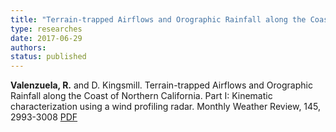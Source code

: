 ```yaml
---
title: "Terrain-trapped Airflows and Orographic Rainfall along the Coast of Northern California. Part I: Kinematic characterization using a wind profiling radar"
type: researches
date: 2017-06-29
authors: 
status: published
---
```


__Valenzuela, R.__ and D. Kingsmill. Terrain-trapped Airflows and Orographic Rainfall along the Coast of Northern California. Part I: Kinematic characterization using a wind profiling radar. Monthly Weather Review, 145, 2993-3008 [PDF](https://journals.ametsoc.org/doi/pdf/10.1175/MWR-D-16-0484.1)